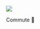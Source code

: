 <!-- published: 2019-01-01T13:00:00Z -->
<!-- slug: photos/f591aed3-44bc-485a-902e-483fa36e1dcb/ -->

![](https://brntn-photos.s3-ap-southeast-2.amazonaws.com/uploaded/019D1A3F-8093-4BE5-B4F8-A4E3836BC289.jpeg)

Commute 🐄 
